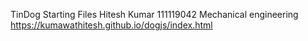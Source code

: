TinDog Starting Files
Hitesh Kumar 
111119042
Mechanical engineering
https://kumawathitesh.github.io/dogjs/index.html
